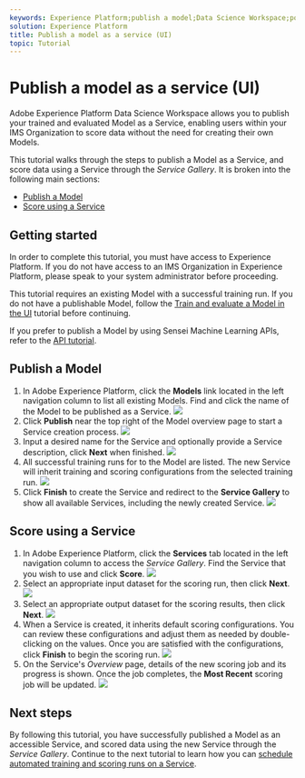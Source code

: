 ```yaml
---
keywords: Experience Platform;publish a model;Data Science Workspace;popular topics
solution: Experience Platform
title: Publish a model as a service (UI)
topic: Tutorial
---
```


# Publish a model as a service (UI)

Adobe Experience Platform Data Science Workspace allows you to publish your trained and evaluated Model as a Service, enabling users within your IMS Organization to score data without the need for creating their own Models.

This tutorial walks through the steps to publish a Model as a Service, and score data using a Service through the *Service Gallery*. It is broken into the following main sections:

-   [Publish a Model](#publish-a-model)
-   [Score using a Service](#access-a-service)

## Getting started

In order to complete this tutorial, you must have access to Experience Platform. If you do not have access to an IMS Organization in Experience Platform, please speak to your system administrator before proceeding.

This tutorial requires an existing Model with a successful training run. If you do not have a publishable Model, follow the [Train and evaluate a Model in the UI](./train-evaluate-model-ui.md) tutorial before continuing.

If you prefer to publish a Model by using Sensei Machine Learning APIs, refer to the [API tutorial](./publish-model-service-api.md).

## Publish a Model

1.  In Adobe Experience Platform, click the **Models** link located in the left navigation column to list all existing Models. Find and click the name of the Model to be published as a Service.
![](./images/ui/1_browse_model.png)
2.  Click **Publish** near the top right of the Model overview page to start a Service creation process.
![](../images/model-recipes/publish-model/ui/2_view_training_runs.png)
3.  Input a desired name for the Service and optionally provide a Service description, click **Next** when finished.
![](../images/model-recipes/publish-model/ui/3_configure_service.png)
4.  All successful training runs for to the Model are listed. The new Service will inherit training and scoring configurations from the selected training run. 
![](../images/model-recipes/publish-model/ui/4_select_training_run.png)
5.  Click **Finish** to create the Service and redirect to the **Service Gallery** to show all available Services, including the newly created Service.
![](../images/model-recipes/publish-model/ui/service_gallery.png)

## Score using a Service

1. In Adobe Experience Platform, click the **Services** tab located in the left navigation column to access the *Service Gallery*. Find the Service that you wish to use and click **Score**.
![](../images/model-recipes/publish-model/ui/click_to_score.png)
2. Select an appropriate input dataset for the scoring run, then click **Next**.
![](../images/model-recipes/publish-model/ui/6_scoring_input.png)
3. Select an appropriate output dataset for the scoring results, then click **Next**.
![](../images/model-recipes/publish-model/ui/7_scoring_output.png)
4. When a Service is created, it inherits default scoring configurations. You can review these configurations and adjust them as needed by double-clicking on the values. Once you are satisfied with the configurations, click **Finish** to begin the scoring run.
![](../images/model-recipes/publish-model/ui/8_scoring_configure.png)
5.  On the Service's *Overview* page, details of the new scoring job and its progress is shown. Once the job completes, the **Most Recent** scoring job will be updated.
![](../images/model-recipes/publish-model/ui/score_pending.png)

## Next steps

By following this tutorial, you have successfully published a Model as an accessible Service, and scored data using the new Service through the *Service Gallery*. Continue to the next tutorial to learn how you can [schedule automated training and scoring runs on a Service](./schedule-models-ui.md).
